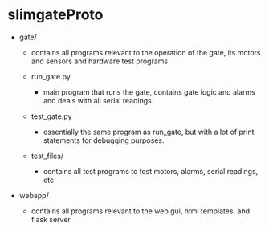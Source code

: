 # slimgateProto

-  gate/
   *  contains all programs relevant to the operation of the gate, its motors and sensors and hardware test programs.

	-  run_gate.py
	   *  main program that runs the gate, contains gate logic and alarms and deals with all serial readings.

	-  test_gate.py
	   *  essentially the same program as run_gate, but with a lot of print statements for debugging purposes.

	-  test_files/
	   *  contains all test programs to test motors, alarms, serial readings, etc
-  webapp/
   *  contains all programs relevant to the web gui, html templates, and flask server
